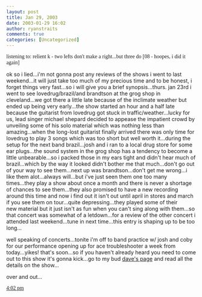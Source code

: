 ```yaml
---
layout: post
title: Jan 29, 2003
date: 2003-01-29 16:02
author: ryanstraits
comments: true
categories: [Uncategorized]
---
```

<span style="font-family:Verdana;">listening to: relient k - two lefts don't make a right...but three do [08 - hoopes, i did it again]</span>

ok so i lied...i'm not gonna post any reviews of the shows i went to last weekend...it will just take too much of my precious time and to be honest, i forget things very fast...so i will give you a brief synopsis...thurs. jan 23rd i went to see lovedrug/brazil/and brandtson at the grog shop in cleveland...we got there a little late because of the inclimate weather but ended up being very early...the show started an hour and a half late because the guitarist from lovedrug got stuck in traffic/weather...lucky for us, lead singer michael shepard decided to appease the impatient crowd by unveiling some of his solo material which was nothing less than amazing...when the long-lost guitarist finally arrived there was only time for lovedrug to play 3 songs which was too short but well worth it...during the setup for the next band brazil...josh and i ran to a local drug store for some ear plugs...the sound system in the grog shop has a tendency to become a little unbearable...so i packed those in my ears tight and didn't hear much of brazil...which by the way it looked didn't bother me that much...don't go out of your way to see them...next up was brandtson...don't get me wrong...i like them alot...always will...but i've just seen them one too many times...they play a show about once a month and there is never a shortage of chances to see them...they also promised to have a new recording around this time and now i find out it isn't out until april in stores and march if you see them on tour...quite depressing...they played some of their new material but it just isn't as fun when you can't sing along with them...so that concert was somewhat of a letdown...for a review of the other concert i attended last weekend...tune in next time...this entry is shaping up to be too long...

well speaking of concerts...tonite i'm off to band practice w/ josh and coby for our performance opening up for ace troubleshooter a week from today...yikes! that's soon...so if you haven't already heard you need to come out to this show it's gonna kick...go to my bud <a href="http://www.xanga.com/dreamerswell" target="_new">dave's page</a> and read all the details on the show...

over and out...

<a href="/item.asp?user=bluestarmorning&amp;tab=weblogs&amp;uid=10316490"><span style="font-family:Verdana;">4:02 pm</span></a>
